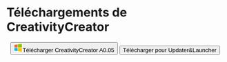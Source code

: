 # Téléchargements de CreativityCreator

<center><button onClick='location.href="lastest.exe"; location.href="Tanks"' class="btn btn-github"><img src='Windows.png' width=20 height=20/>Télécharger CreativityCreator A0.05</button>
<input type="button" width=43 value="Télécharger pour Updater&Launcher" class="btn btn-github" onClick='location.href="Updater&Launcher/"'>